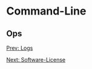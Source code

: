 # Command-Line
## Ops

[](.md)

[Prev: Logs](Logs.md)

[Next: Software-License](Software-License.md)
